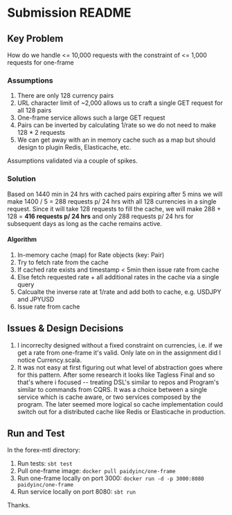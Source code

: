 # Submission README

## Key Problem

How do we handle <= 10,000 requests with the constraint of <= 1,000 requests for one-frame

### Assumptions
1. There are only 128 currency pairs
1. URL character limit of ~2,000 allows us to craft a single GET request for all 128 pairs 
1. One-frame service allows such a large GET request
1. Pairs can be inverted by calculating 1/rate so we do not need to make 128 * 2 requests
1. We can get away with an in memory cache such as a map but should design to plugin Redis, Elasticache, etc.

Assumptions validated via a couple of spikes.

### Solution 

Based on 1440 min in 24 hrs with cached pairs expiring after 5 mins we will make 1400 / 5 = 288 requests p/ 24 hrs with all 128 currencies in a single request. Since it will take 128 requests to fill the cache, we will make 288 + 128 = **416 requests p/ 24 hrs** and only 288 requests p/ 24 hrs for subsequent days as long as the cache remains active.

#### Algorithm

1. In-memory cache (map) for Rate objects (key: Pair)
1. Try to fetch rate from the cache 
1. If cached rate exists and timestamp < 5min then issue rate from cache
1. Else fetch requested rate + all additional rates in the cache via a single query
1. Calcualte the inverse rate at 1/rate and add both to cache, e.g. USDJPY and JPYUSD
1. Issue rate from cache

## Issues & Design Decisions

1. I incorreclty designed without a fixed constraint on currencies, i.e. if we get a rate from one-frame it's valid. Only late on in the assignment did I notice Currency.scala.
1. It was not easy at first figuring out what level of abstraction goes where for this pattern. After some research it looks like Tagless Final and so that's where i focused -- treating DSL's similar to repos and Program's similar to commands from CQRS. It was a choice between a single service which is cache aware, or two services composed by the program. The later seemed more logical so cache implementation could switch out for a distributed cache like Redis or Elasticache in production.

## Run and Test

In the forex-mtl directory:

1. Run tests: `sbt test`
1. Pull one-frame image: `docker pull paidyinc/one-frame`
1. Run one-frame locally on port 3000: `docker run -d -p 3000:8080 paidyinc/one-frame`
1. Run service locally on port 8080: `sbt run`

Thanks.